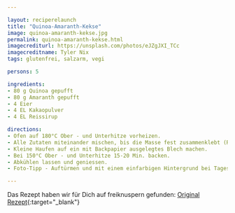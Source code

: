 ```yaml
---

layout: reciperelaunch
title: "Quinoa-Amaranth-Kekse"
image: quinoa-amaranth-kekse.jpg
permalink: quinoa-amaranth-kekse.html
imagecrediturl: https://unsplash.com/photos/eJZgJXI_TCc
imagecreditname: Tyler Nix
tags: glutenfrei, salzarm, vegi

persons: 5

ingredients:
- 80 g Quinoa gepufft
- 80 g Amaranth gepufft
- 4 Eier
- 4 EL Kakaopulver
- 4 EL Reissirup

directions:
- Ofen auf 180°C Ober - und Unterhitze vorheizen.
- Alle Zutaten miteinander mischen, bis die Masse fest zusammenklebt (Reissirup hinzufügen falls es nicht genug klebt).
- Kleine Haufen auf ein mit Backpapier ausgelegtes Blech machen.
- Bei 150°C Ober - und Unterhitze 15-20 Min. backen.
- Abkühlen lassen und geniessen.
- Foto-Tipp - Auftürmen und mit einem einfarbigen Hintergrund bei Tageslicht fotografieren.

---
```


Das Rezept haben wir für Dich auf freiknuspern gefunden: [Original Rezept](https://freiknuspern.de/2016/01/06/quinoa-amaranth-snack/){:target="_blank"}




